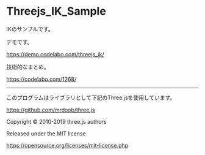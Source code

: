# Threejs_IK_Sample

IKのサンプルです。


デモです。

https://demo.codelabo.com/threejs_ik/


技術的なまとめ。

https://codelabo.com/1268/


***********************************************************


このプログラムはライブラリとして下記のThree.jsを使用しています。

https://github.com/mrdoob/three.js

Copyright © 2010-2019 three.js authors

Released under the MIT license

https://opensource.org/licenses/mit-license.php





